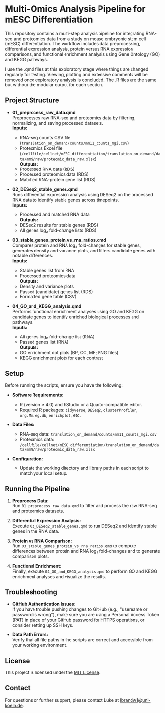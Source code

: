 # Multi-Omics Analysis Pipeline for mESC Differentiation

This repository contains a multi-step analysis pipeline for integrating RNA-seq and proteomics data from a study on mouse embryonic stem cell (mESC) differentiation. The workflow includes data preprocessing, differential expression analysis, protein versus RNA expression comparisons, and functional enrichment analysis using Gene Ontology (GO) and KEGG pathways.

I use the .qmd files at this exploratory stage where things are changed regularly for testing. Viewing, plotting and extensive comments will be removed once exploratory analysis is concluded. The .R files are the same but without the modular output for each section.

## Project Structure

- **01_preprocess_raw_data.qmd**  
  Preprocesses raw RNA-seq and proteomics data by filtering, normalizing, and saving processed datasets.  
  **Inputs:**  
  - RNA-seq counts CSV file (`translation_on_demand/counts/mm11_counts_mgi.csv`)  
  - Proteomics Excel file (`/cellfile/cellnet/mESC_differentiation/translation_on_demand/data/mm9/raw/proteomic_data_raw.xlsx`)  
  **Outputs:**  
  - Processed RNA data (RDS)  
  - Processed proteomics data (RDS)  
  - Matched RNA-protein gene list (RDS)

- **02_DESeq2_stable_genes.qmd**  
  Runs differential expression analysis using DESeq2 on the processed RNA data to identify stable genes across timepoints.  
  **Inputs:**  
  - Processed and matched RNA data  
  **Outputs:**  
  - DESeq2 results for stable genes (RDS)  
  - All genes log₂ fold-change lists (RDS)

- **03_stable_genes_protein_vs_rna_ratios.qmd**  
  Compares protein and RNA log₂ fold-changes for stable genes, generates density and variance plots, and filters candidate genes with notable differences.  
  **Inputs:**  
  - Stable genes list from RNA  
  - Processed proteomics data  
  **Outputs:**  
  - Density and variance plots  
  - Passed (candidate) genes list (RDS)  
  - Formatted gene table (CSV)

- **04_GO_and_KEGG_analysis.qmd**  
  Performs functional enrichment analyses using GO and KEGG on candidate genes to identify enriched biological processes and pathways.  
  **Inputs:**  
  - All genes log₂ fold-change list (RNA)  
  - Passed genes list (RNA)  
  **Outputs:**  
  - GO enrichment dot plots (BP, CC, MF; PNG files)  
  - KEGG enrichment plots for each contrast

## Setup

Before running the scripts, ensure you have the following:

- **Software Requirements:**
  - R (version ≥ 4.0) and RStudio or a Quarto-compatible editor.
  - Required R packages: `tidyverse`, `DESeq2`, `clusterProfiler`, `org.Mm.eg.db`, `enrichplot`, etc.

- **Data Files:**
  - RNA-seq data: `translation_on_demand/counts/mm11_counts_mgi.csv`
  - Proteomics data: `/cellfile/cellnet/mESC_differentiation/translation_on_demand/data/mm9/raw/proteomic_data_raw.xlsx`

- **Configuration:**
  - Update the working directory and library paths in each script to match your local setup.

## Running the Pipeline

1. **Preprocess Data:**  
   Run `01_preprocess_raw_data.qmd` to filter and process the raw RNA-seq and proteomics datasets.

2. **Differential Expression Analysis:**  
   Execute `02_DESeq2_stable_genes.qmd` to run DESeq2 and identify stable genes in the RNA data.

3. **Protein vs RNA Comparison:**  
   Run `03_stable_genes_protein_vs_rna_ratios.qmd` to compute differences between protein and RNA log₂ fold-changes and to generate comparison plots.

4. **Functional Enrichment:**  
   Finally, execute `04_GO_and_KEGG_analysis.qmd` to perform GO and KEGG enrichment analyses and visualize the results.

## Troubleshooting

- **GitHub Authentication Issues:**  
  If you have trouble pushing changes to GitHub (e.g., "username or password is wrong"), make sure you are using a Personal Access Token (PAT) in place of your GitHub password for HTTPS operations, or consider setting up SSH keys.

- **Data Path Errors:**  
  Verify that all file paths in the scripts are correct and accessible from your working environment.

## License

This project is licensed under the [MIT License](LICENSE).

## Contact

For questions or further support, please contact Luke at lbrandw1@uni-koeln.de.
